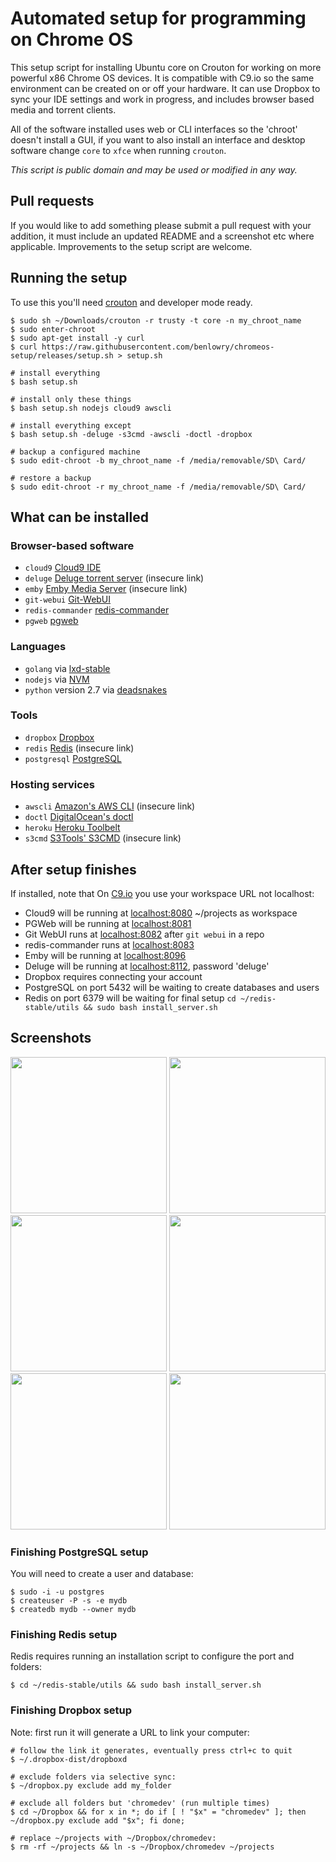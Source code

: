 # Automated setup for programming on Chrome OS

This setup script for installing Ubuntu core on Crouton for working on more powerful x86 Chrome OS
devices.  It is compatible with C9.io so the same environment can be created on or off your
hardware.  It can use Dropbox to sync your IDE settings and work in progress, and includes browser
based media and torrent clients.

All of the software installed uses web or CLI interfaces so the 'chroot' doesn't install a GUI, if you
want to also install an interface and desktop software change `core` to `xfce` when running `crouton`.

*This script is public domain and may be used or modified in any way.*

## Pull requests
If you would like to add something please submit a pull request with your addition, it must include
an updated README and a screenshot etc where applicable.  Improvements to the setup script are welcome.

## Running the setup
To use this you'll need [crouton](https://github.com/dnschneid/crouton) and developer mode ready.

    $ sudo sh ~/Downloads/crouton -r trusty -t core -n my_chroot_name
    $ sudo enter-chroot
    $ sudo apt-get install -y curl
    $ curl https://raw.githubusercontent.com/benlowry/chromeos-setup/releases/setup.sh > setup.sh

    # install everything
    $ bash setup.sh

    # install only these things
    $ bash setup.sh nodejs cloud9 awscli

    # install everything except
    $ bash setup.sh -deluge -s3cmd -awscli -doctl -dropbox

    # backup a configured machine
    $ sudo edit-chroot -b my_chroot_name -f /media/removable/SD\ Card/

    # restore a backup
    $ sudo edit-chroot -r my_chroot_name -f /media/removable/SD\ Card/

## What can be installed
### Browser-based software
- `cloud9` [Cloud9 IDE](https://github.com/c9/core)
- `deluge` [Deluge torrent server](http://deluge-torrent.org/) (insecure link)
- `emby` [Emby Media Server](http://emby.media)  (insecure link)
- `git-webui` [Git-WebUI](https://github.com/alberthier/git-webgui)
- `redis-commander` [redis-commander](https://github.com/joeferner/redis-commander)
- `pgweb` [pgweb ](https://github.com/sosedoff/pgweb)

### Languages
- `golang` via [lxd-stable](https://launchpad.net/~ubuntu-lxc/+archive/ubuntu/lxd-stable)
- `nodejs` via [NVM](https://github.com/creationix/nvm)
- `python` version 2.7 via [deadsnakes](https://launchpad.net/~fkrull/+archive/ubuntu/deadsnakes-python2.7)

### Tools
- `dropbox` [Dropbox](https://www.dropbox.com/)
- `redis` [Redis](http://redis.io/)  (insecure link)
- `postgresql` [PostgreSQL](https://postgresql.org/)

### Hosting services
- `awscli` [Amazon's  AWS CLI](http://docs.aws.amazon.com/cli/latest/userguide/installing.html)  (insecure link)
- `doctl` [DigitalOcean's doctl](https://github.com/digitaloceal/doctl)
- `heroku` [Heroku Toolbelt](https://toolbelt.heroku.com/debian)
- `s3cmd` [S3Tools' S3CMD](http://s3tools.org/s3cmd)  (insecure link)

## After setup finishes
If installed, note that On [C9.io](https://c9.io) you use your workspace URL not localhost:

- Cloud9 will be running at [localhost:8080](http://localhost:8080) ~/projects as workspace
- PGWeb will be running at [localhost:8081](http://localhost:8081)
- Git WebUI runs at [localhost:8082](http://localhost:8082) after `git webui` in a repo
- redis-commander runs at [localhost:8083](http://localhost:8083)
- Emby will be running at [localhost:8096](http://localhost:8096)
- Deluge will be running at [localhost:8112](http://localhost:8112), password 'deluge'
- Dropbox requires connecting your account
- PostgreSQL on port 5432 will be waiting to create databases and users
- Redis on port 6379 will be waiting for final setup `cd ~/redis-stable/utils && sudo bash install_server.sh`

## Screenshots
<a href='https://raw.github.com/benlowry/chromeos-setup/master/screenshots/cloud9.png' title='Cloud9 - an open source IDE'><img src="https://raw.github.com/benlowry/chromeos-setup/master/screenshots/cloud9.png" width="250"/></a>
<a href='https://raw.github.com/benlowry/chromeos-setup/master/screenshots/deluge.png' title='Deluge - an open source web server and interface for torrents'><img src="https://raw.github.com/benlowry/chromeos-setup/master/screenshots/deluge.png" width="250"/></a>
<a href='https://raw.github.com/benlowry/chromeos-setup/master/screenshots/emby.png' title='Emby -
an open source media server and interface for audio/video'><img src="https://raw.github.com/benlowry/chromeos-setup/master/screenshots/emby.png" width="250"/></a>
<a href='https://raw.github.com/benlowry/chromeos-setup/master/screenshots/gitwebui.png' title='git-webui - an open source web interface for git repistories.'><img src="https://raw.github.com/benlowry/chromeos-setup/master/screenshots/gitwebui.png" width="250"/></a>
<a href='https://raw.github.com/benlowry/chromeos-setup/master/screenshots/pgweb.png' title='PGWeb - an open source web interface for PostgreSQL databases'><img src="https://raw.github.com/benlowry/chromeos-setup/master/screenshots/pgweb.png" width="250"/></a>
<a href='https://raw.github.com/benlowry/chromeos-setup/master/screenshots/redis-commander.png' title='redis-commander - an open source web interface for Redis'><img src="https://raw.github.com/benlowry/chromeos-setup/master/screenshots/redis-commander.png" width="250"/></a>

### Finishing PostgreSQL setup
You will need to create a user and database:

    $ sudo -i -u postgres
    $ createuser -P -s -e mydb
    $ createdb mydb --owner mydb

### Finishing Redis setup
Redis requires running an installation script to configure the port and folders:

    $ cd ~/redis-stable/utils && sudo bash install_server.sh

### Finishing Dropbox setup
Note: first run it will generate a URL to link your computer:

    # follow the link it generates, eventually press ctrl+c to quit
    $ ~/.dropbox-dist/dropboxd

    # exclude folders via selective sync:
    $ ~/dropbox.py exclude add my_folder

    # exclude all folders but 'chromedev' (run multiple times)
    $ cd ~/Dropbox && for x in *; do if [ ! "$x" = "chromedev" ]; then ~/dropbox.py exclude add "$x"; fi done;

    # replace ~/projects with ~/Dropbox/chromedev:
    $ rm -rf ~/projects && ln -s ~/Dropbox/chromedev ~/projects
